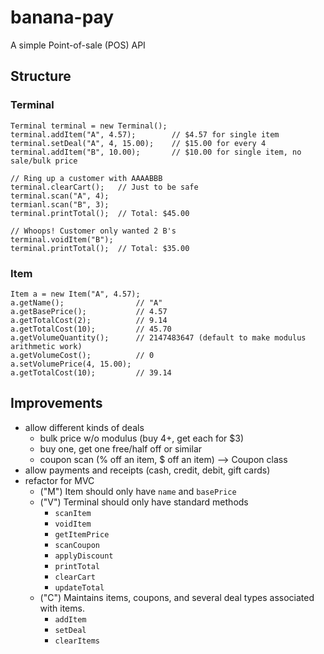 # banana-pay
A simple Point-of-sale (POS) API 

## Structure

### Terminal
```
Terminal terminal = new Terminal();
terminal.addItem("A", 4.57);        // $4.57 for single item
terminal.setDeal("A", 4, 15.00);    // $15.00 for every 4
terminal.addItem("B", 10.00);       // $10.00 for single item, no sale/bulk price

// Ring up a customer with AAAABBB
terminal.clearCart();   // Just to be safe
terminal.scan("A", 4);
termianl.scan("B", 3);
terminal.printTotal();  // Total: $45.00

// Whoops! Customer only wanted 2 B's
terminal.voidItem("B");
terminal.printTotal();  // Total: $35.00
```

### Item
```
Item a = new Item("A", 4.57);
a.getName();                // "A"
a.getBasePrice();           // 4.57
a.getTotalCost(2);          // 9.14
a.getTotalCost(10);         // 45.70
a.getVolumeQuantity();      // 2147483647 (default to make modulus arithmetic work)
a.getVolumeCost();          // 0
a.setVolumePrice(4, 15.00);
a.getTotalCost(10);         // 39.14
```

## Improvements

- allow different kinds of deals 
    - bulk price w/o modulus (buy 4+, get each for $3)
    - buy one, get one free/half off or similar
    - coupon scan (% off an item, $ off an item) --> Coupon class
- allow payments and receipts (cash, credit, debit, gift cards)
- refactor for MVC
    - ("M") Item should only have `name` and `basePrice`
    - ("V") Terminal should only have standard methods
        - `scanItem`
        - `voidItem`
        - `getItemPrice`
        - `scanCoupon`
        - `applyDiscount`
        - `printTotal`
        - `clearCart`
        - `updateTotal`
    - ("C") Maintains items, coupons, and several deal types associated with items.
        - `addItem`
        - `setDeal`
        - `clearItems`

